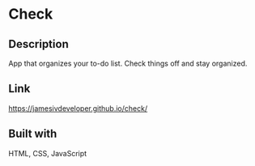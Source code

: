 # Check

## Description

App that organizes your to-do list.  Check things off and stay organized. 

## Link

https://jamesivdeveloper.github.io/check/

## Built with

HTML, CSS, JavaScript

